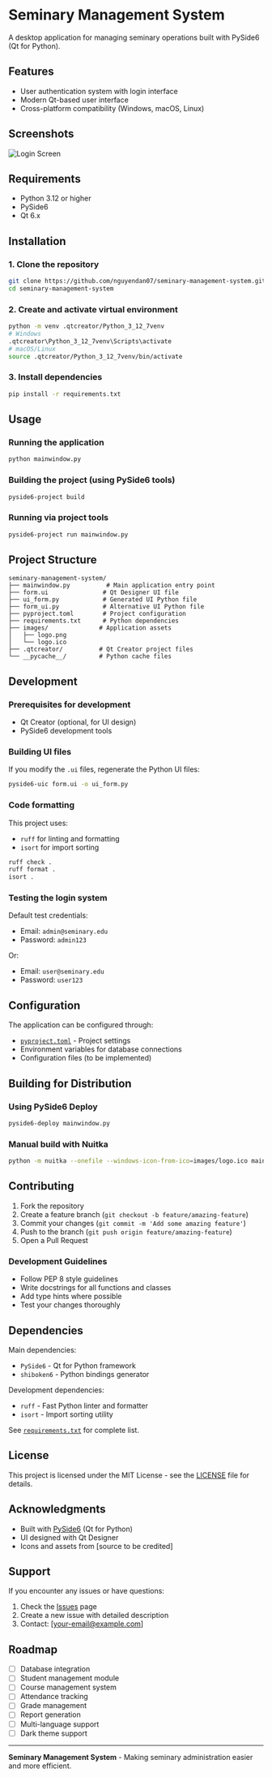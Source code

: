 # Seminary Management System

A desktop application for managing seminary operations built with PySide6 (Qt for Python).

## Features

- User authentication system with login interface
- Modern Qt-based user interface
- Cross-platform compatibility (Windows, macOS, Linux)

## Screenshots

![Login Screen](images/login-screenshot.png)

## Requirements

- Python 3.12 or higher
- PySide6
- Qt 6.x

## Installation

### 1. Clone the repository
```bash
git clone https://github.com/nguyendan07/seminary-management-system.git
cd seminary-management-system
```

### 2. Create and activate virtual environment
```bash
python -m venv .qtcreator/Python_3_12_7venv
# Windows
.qtcreator\Python_3_12_7venv\Scripts\activate
# macOS/Linux
source .qtcreator/Python_3_12_7venv/bin/activate
```

### 3. Install dependencies
```bash
pip install -r requirements.txt
```

## Usage

### Running the application
```bash
python mainwindow.py
```

### Building the project (using PySide6 tools)
```bash
pyside6-project build
```

### Running via project tools
```bash
pyside6-project run mainwindow.py
```

## Project Structure

```
seminary-management-system/
├── mainwindow.py          # Main application entry point
├── form.ui               # Qt Designer UI file
├── ui_form.py            # Generated UI Python file
├── form_ui.py            # Alternative UI Python file
├── pyproject.toml        # Project configuration
├── requirements.txt      # Python dependencies
├── images/              # Application assets
│   ├── logo.png
│   └── logo.ico
├── .qtcreator/          # Qt Creator project files
└── __pycache__/         # Python cache files
```

## Development

### Prerequisites for development
- Qt Creator (optional, for UI design)
- PySide6 development tools

### Building UI files
If you modify the `.ui` files, regenerate the Python UI files:
```bash
pyside6-uic form.ui -o ui_form.py
```

### Code formatting
This project uses:
- `ruff` for linting and formatting
- `isort` for import sorting

```bash
ruff check .
ruff format .
isort .
```

### Testing the login system
Default test credentials:
- Email: `admin@seminary.edu`
- Password: `admin123`

Or:
- Email: `user@seminary.edu`  
- Password: `user123`

## Configuration

The application can be configured through:
- [`pyproject.toml`](pyproject.toml) - Project settings
- Environment variables for database connections
- Configuration files (to be implemented)

## Building for Distribution

### Using PySide6 Deploy
```bash
pyside6-deploy mainwindow.py
```

### Manual build with Nuitka
```bash
python -m nuitka --onefile --windows-icon-from-ico=images/logo.ico mainwindow.py
```

## Contributing

1. Fork the repository
2. Create a feature branch (`git checkout -b feature/amazing-feature`)
3. Commit your changes (`git commit -m 'Add some amazing feature'`)
4. Push to the branch (`git push origin feature/amazing-feature`)
5. Open a Pull Request

### Development Guidelines
- Follow PEP 8 style guidelines
- Write docstrings for all functions and classes
- Add type hints where possible
- Test your changes thoroughly

## Dependencies

Main dependencies:
- `PySide6` - Qt for Python framework
- `shiboken6` - Python bindings generator

Development dependencies:
- `ruff` - Fast Python linter and formatter
- `isort` - Import sorting utility

See [`requirements.txt`](requirements.txt) for complete list.

## License

This project is licensed under the MIT License - see the [LICENSE](LICENSE) file for details.

## Acknowledgments

- Built with [PySide6](https://doc.qt.io/qtforpython/) (Qt for Python)
- UI designed with Qt Designer
- Icons and assets from [source to be credited]

## Support

If you encounter any issues or have questions:
1. Check the [Issues](https://github.com/nguyendan07/seminary-management-system/issues) page
2. Create a new issue with detailed description
3. Contact: [your-email@example.com]

## Roadmap

- [ ] Database integration
- [ ] Student management module
- [ ] Course management system
- [ ] Attendance tracking
- [ ] Grade management
- [ ] Report generation
- [ ] Multi-language support
- [ ] Dark theme support

---

**Seminary Management System** - Making seminary administration easier and more efficient.